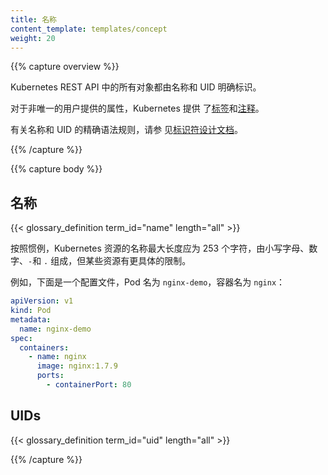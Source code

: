 ```yaml
---
title: 名称
content_template: templates/concept
weight: 20
---
```


{{% capture overview %}}

<!--
All objects in the Kubernetes REST API are unambiguously identified by a Name and a UID.
-->

Kubernetes REST API 中的所有对象都由名称和 UID 明确标识。

<!--
For non-unique user-provided attributes, Kubernetes provides [labels](/docs/user-guide/labels) and [annotations](/docs/concepts/overview/working-with-objects/annotations/).

See the [identifiers design doc](https://git.k8s.io/community/contributors/design-proposals/architecture/identifiers.md) for the precise syntax rules for Names and UIDs.
-->

对于非唯一的用户提供的属性，Kubernetes 提供
了[标签](/docs/user-guide/labels)和[注释](/docs/concepts/overview/working-with-objects/annotations/)。

有关名称和 UID 的精确语法规则，请参
见[标识符设计文档](https://git.k8s.io/community/contributors/design-proposals/architecture/identifiers.md)。

{{% /capture %}}

{{% capture body %}}

<!--
## Names1
-->

## 名称

{{< glossary_definition term_id="name" length="all" >}}

<!--
By convention, the names of Kubernetes resources should be up to maximum length of 253 characters and consist of lower case alphanumeric characters, `-`, and `.`, but certain resources have more specific restrictions.
-->

按照惯例，Kubernetes 资源的名称最大长度应为 253 个字符，由小写字母、数字、`-`和
`.` 组成，但某些资源有更具体的限制。

<!--
For example, here’s the configuration file with a Pod name as `nginx-demo` and a Container name as `nginx`:
-->

例如，下面是一个配置文件，Pod 名为 `nginx-demo`，容器名为 `nginx`：

```yaml
apiVersion: v1
kind: Pod
metadata:
  name: nginx-demo
spec:
  containers:
    - name: nginx
      image: nginx:1.7.9
      ports:
        - containerPort: 80
```

## UIDs

{{< glossary_definition term_id="uid" length="all" >}}

{{% /capture %}}
